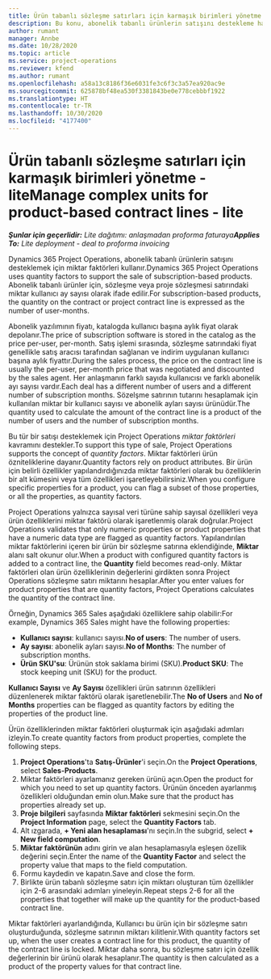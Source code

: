 ```yaml
---
title: Ürün tabanlı sözleşme satırları için karmaşık birimleri yönetme - lite
description: Bu konu, abonelik tabanlı ürünlerin satışını destekleme hakkında bilgi sağlar.
author: rumant
manager: Annbe
ms.date: 10/28/2020
ms.topic: article
ms.service: project-operations
ms.reviewer: kfend
ms.author: rumant
ms.openlocfilehash: a58a13c8186f36e6031fe3c6f3c3a57ea920ac9e
ms.sourcegitcommit: 625878bf48ea530f3381843be0e778cebbbf1922
ms.translationtype: HT
ms.contentlocale: tr-TR
ms.lasthandoff: 10/30/2020
ms.locfileid: "4177400"
---
```

# <a name="manage-complex-units-for-product-based-contract-lines---lite"></a><span data-ttu-id="d87d0-103">Ürün tabanlı sözleşme satırları için karmaşık birimleri yönetme - lite</span><span class="sxs-lookup"><span data-stu-id="d87d0-103">Manage complex units for product-based contract lines - lite</span></span>

<span data-ttu-id="d87d0-104">_**Şunlar için geçerlidir:** Lite dağıtımı: anlaşmadan proforma faturaya_</span><span class="sxs-lookup"><span data-stu-id="d87d0-104">_**Applies To:** Lite deployment - deal to proforma invoicing_</span></span>

<span data-ttu-id="d87d0-105">Dynamics 365 Project Operations, abonelik tabanlı ürünlerin satışını desteklemek için miktar faktörleri kullanır.</span><span class="sxs-lookup"><span data-stu-id="d87d0-105">Dynamics 365 Project Operations uses quantity factors to support the sale of subscription-based products.</span></span> <span data-ttu-id="d87d0-106">Abonelik tabanlı ürünler için, sözleşme veya proje sözleşmesi satırındaki miktar kullanıcı ay sayısı olarak ifade edilir.</span><span class="sxs-lookup"><span data-stu-id="d87d0-106">For subscription-based products, the quantity on the contract or project contract line is expressed as the number of user-months.</span></span>

<span data-ttu-id="d87d0-107">Abonelik yazılımının fiyatı, katalogda kullanıcı başına aylık fiyat olarak depolanır.</span><span class="sxs-lookup"><span data-stu-id="d87d0-107">The price of subscription software is stored in the catalog as the price per-user, per-month.</span></span> <span data-ttu-id="d87d0-108">Satış işlemi sırasında, sözleşme satırındaki fiyat genellikle satış aracısı tarafından sağlanan ve indirim uygulanan kullanıcı başına aylık fiyattır.</span><span class="sxs-lookup"><span data-stu-id="d87d0-108">During the sales process, the price on the contract line is usually the per-user, per-month price that was negotiated and discounted by the sales agent.</span></span> <span data-ttu-id="d87d0-109">Her anlaşmanın farklı sayıda kullanıcısı ve farklı abonelik ayı sayısı vardır.</span><span class="sxs-lookup"><span data-stu-id="d87d0-109">Each deal has a different number of users and a different number of subscription months.</span></span> <span data-ttu-id="d87d0-110">Sözelşme satırının tutarını hesaplamak için kullanılan miktar bir kullanıcı sayısı ve abonelik ayları sayısı ürünüdür.</span><span class="sxs-lookup"><span data-stu-id="d87d0-110">The quantity used to calculate the amount of the contract line is a product of the number of users and the number of subscription months.</span></span>

<span data-ttu-id="d87d0-111">Bu tür bir satışı desteklemek için Project Operations *miktar faktörleri* kavramını destekler.</span><span class="sxs-lookup"><span data-stu-id="d87d0-111">To support this type of sale, Project Operations supports the concept of *quantity factors*.</span></span> <span data-ttu-id="d87d0-112">Miktar faktörleri ürün özniteliklerine dayanır.</span><span class="sxs-lookup"><span data-stu-id="d87d0-112">Quantity factors rely on product attributes.</span></span> <span data-ttu-id="d87d0-113">Bir ürün için belirli özellikler yapılandırdığınızda miktar faktörleri olarak bu özelliklerin bir alt kümesini veya tüm özellikleri işaretleyebilirsiniz.</span><span class="sxs-lookup"><span data-stu-id="d87d0-113">When you configure specific properties for a product, you can flag a subset of those properties, or all the properties, as quantity factors.</span></span>

<span data-ttu-id="d87d0-114">Project Operations yalnızca sayısal veri türüne sahip sayısal özellikleri veya ürün özelliklerini miktar faktörü olarak işaretlenmiş olarak doğrular.</span><span class="sxs-lookup"><span data-stu-id="d87d0-114">Project Operations validates that only numeric properties or product properties that have a numeric data type are flagged as quantity factors.</span></span> <span data-ttu-id="d87d0-115">Yapılandırılan miktar faktörlerini içeren bir ürün bir sözleşme satırına eklendiğinde, **Miktar** alanı salt okunur olur.</span><span class="sxs-lookup"><span data-stu-id="d87d0-115">When a product with configured quantity factors is added to a contract line, the **Quantity** field  becomes read-only.</span></span> <span data-ttu-id="d87d0-116">Miktar faktörleri olan ürün özelliklerinin değerlerini girdikten sonra Project Operations sözleşme satırı miktarını hesaplar.</span><span class="sxs-lookup"><span data-stu-id="d87d0-116">After you enter values for product properties that are quantity factors, Project Operations calculates the quantity of the contract line.</span></span>

<span data-ttu-id="d87d0-117">Örneğin, Dynamics 365 Sales aşağıdaki özelliklere sahip olabilir:</span><span class="sxs-lookup"><span data-stu-id="d87d0-117">For example, Dynamics 365 Sales might have the following properties:</span></span>

- <span data-ttu-id="d87d0-118">**Kullanıcı sayısı**: kullanıcı sayısı.</span><span class="sxs-lookup"><span data-stu-id="d87d0-118">**No of users**: The number of users.</span></span>
- <span data-ttu-id="d87d0-119">**Ay sayısı**: abonelik ayları sayısı.</span><span class="sxs-lookup"><span data-stu-id="d87d0-119">**No of Months**: The number of subscription months.</span></span>
- <span data-ttu-id="d87d0-120">**Ürün SKU'su**: Ürünün stok saklama birimi (SKU).</span><span class="sxs-lookup"><span data-stu-id="d87d0-120">**Product SKU**: The stock keeping unit (SKU) for the product.</span></span>

<span data-ttu-id="d87d0-121">**Kullanıcı Sayısı** ve **Ay Sayısı** özellikleri ürün satırının özellikleri düzenlenerek miktar faktörü olarak işaretlenebilir.</span><span class="sxs-lookup"><span data-stu-id="d87d0-121">The **No of Users** and **No of Months** properties can be flagged as quantity factors by editing the properties of the product line.</span></span>

<span data-ttu-id="d87d0-122">Ürün özelliklerinden miktar faktörleri oluşturmak için aşağıdaki adımları izleyin.</span><span class="sxs-lookup"><span data-stu-id="d87d0-122">To create quantity factors from product properties, complete the following steps.</span></span>

1. <span data-ttu-id="d87d0-123">**Project Operations**'ta **Satış-Ürünler**'i seçin.</span><span class="sxs-lookup"><span data-stu-id="d87d0-123">On the **Project Operations**, select **Sales-Products**.</span></span>
2. <span data-ttu-id="d87d0-124">Miktar faktörleri ayarlamanız gereken ürünü açın.</span><span class="sxs-lookup"><span data-stu-id="d87d0-124">Open the product for which you need to set up quantity factors.</span></span> <span data-ttu-id="d87d0-125">Ürünün önceden ayarlanmış özellikleri olduğundan emin olun.</span><span class="sxs-lookup"><span data-stu-id="d87d0-125">Make sure that the product has properties already set up.</span></span>
3. <span data-ttu-id="d87d0-126">**Proje bilgileri** sayfasında **Miktar faktörleri** sekmesini seçin.</span><span class="sxs-lookup"><span data-stu-id="d87d0-126">On the **Project Information** page, select the **Quantity Factors** tab.</span></span>
4. <span data-ttu-id="d87d0-127">Alt ızgarada, **+ Yeni alan hesaplaması**'nı seçin.</span><span class="sxs-lookup"><span data-stu-id="d87d0-127">In the subgrid, select **+ New field computation**.</span></span>
5. <span data-ttu-id="d87d0-128">**Miktar faktörünün** adını girin ve alan hesaplamasıyla eşleşen özellik değerini seçin.</span><span class="sxs-lookup"><span data-stu-id="d87d0-128">Enter the name of the **Quantity Factor** and select the property value that maps to the field computation.</span></span>
6. <span data-ttu-id="d87d0-129">Formu kaydedin ve kapatın.</span><span class="sxs-lookup"><span data-stu-id="d87d0-129">Save and close the form.</span></span>
7. <span data-ttu-id="d87d0-130">Birlikte ürün tabanlı sözleşme satırı için miktarı oluşturan tüm özellikler için 2-6 arasındaki adımları yineleyin.</span><span class="sxs-lookup"><span data-stu-id="d87d0-130">Repeat steps 2-6 for all the properties that together will make up the quantity for the product-based contract line.</span></span>

<span data-ttu-id="d87d0-131">Miktar faktörleri ayarlandığında, Kullanıcı bu ürün için bir sözleşme satırı oluşturduğunda, sözleşme satırının miktarı kilitlenir.</span><span class="sxs-lookup"><span data-stu-id="d87d0-131">With quantity factors set up, when the user creates a contract line for this product, the quantity of the contract line is locked.</span></span> <span data-ttu-id="d87d0-132">Miktar daha sonra, bu sözleşme satırı için özellik değerlerinin bir ürünü olarak hesaplanır.</span><span class="sxs-lookup"><span data-stu-id="d87d0-132">The quantity is then calculated as a product of the property values for that contract line.</span></span>
